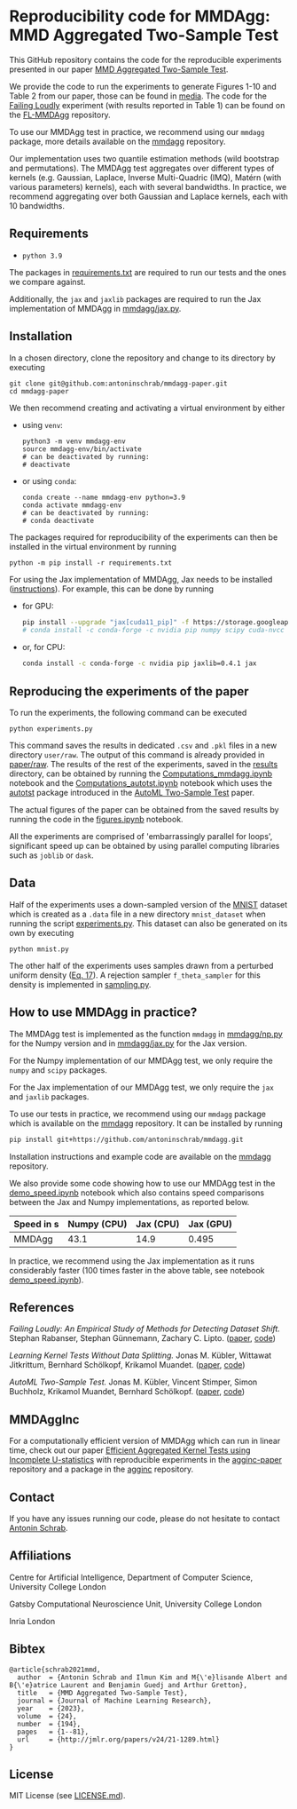 # Reproducibility code for MMDAgg: MMD Aggregated Two-Sample Test

This GitHub repository contains the code for the reproducible experiments presented in our paper 
[MMD Aggregated Two-Sample Test](https://arxiv.org/abs/2110.15073).

We provide the code to run the experiments to generate Figures 1-10 and Table 2 from our paper, 
those can be found in [media](media).
The code for the [Failing Loudly](https://github.com/steverab/failing-loudly) experiment (with results reported in Table 1) can be found on the [FL-MMDAgg](https://github.com/antoninschrab/FL-MMDAgg) repository.

To use our MMDAgg test in practice, we recommend using our `mmdagg` package, more details available on the [mmdagg](https://github.com/antoninschrab/mmdagg) repository.

Our implementation uses two quantile estimation methods (wild bootstrap and permutations).
The MMDAgg test aggregates over different types of kernels (e.g. Gaussian, Laplace, Inverse Multi-Quadric (IMQ), Matérn (with various parameters) kernels), each with several bandwidths.
In practice, we recommend aggregating over both Gaussian and Laplace kernels, each with 10 bandwidths.

## Requirements
- `python 3.9`

The packages in [requirements.txt](requirements.txt) are required to run our tests and the ones we compare against. 

Additionally, the `jax` and `jaxlib` packages are required to run the Jax implementation of MMDAgg in [mmdagg/jax.py](mmdagg/jax.py).

## Installation

In a chosen directory, clone the repository and change to its directory by executing 
```
git clone git@github.com:antoninschrab/mmdagg-paper.git
cd mmdagg-paper
```
We then recommend creating and activating a virtual environment by either 
- using `venv`:
  ```
  python3 -m venv mmdagg-env
  source mmdagg-env/bin/activate
  # can be deactivated by running:
  # deactivate
  ```
- or using `conda`:
  ```
  conda create --name mmdagg-env python=3.9
  conda activate mmdagg-env
  # can be deactivated by running:
  # conda deactivate
  ```
The packages required for reproducibility of the experiments can then be installed in the virtual environment by running
```
python -m pip install -r requirements.txt
```

For using the Jax implementation of MMDAgg, Jax needs to be installed ([instructions](https://github.com/google/jax#installation)). For example, this can be done by running
- for GPU:
  ```bash
  pip install --upgrade "jax[cuda11_pip]" -f https://storage.googleapis.com/jax-releases/jax_cuda_releases.html
  # conda install -c conda-forge -c nvidia pip numpy scipy cuda-nvcc "jaxlib=0.4.1=*cuda*" jax
  ```
- or, for CPU:
  ```bash
  conda install -c conda-forge -c nvidia pip jaxlib=0.4.1 jax
  ```

## Reproducing the experiments of the paper

To run the experiments, the following command can be executed
```
python experiments.py
```
This command saves the results in dedicated `.csv` and `.pkl` files in a new directory `user/raw`.
The output of this command is already provided in [paper/raw](paper/raw).
The results of the rest of the experiments, saved in the [results](results) directory, can be obtained by running the [Computations_mmdagg.ipynb](Computations_mmdagg.ipynb) notebook and the [Computations_autotst.ipynb](Computations_autotst.ipynb) notebook which uses the [autotst](https://github.com/jmkuebler/auto-tst) package introduced in the [AutoML Two-Sample Test](https://arxiv.org/abs/2206.08843) paper.

The actual figures of the paper can be obtained from the saved results by running the code in the [figures.ipynb](figures.ipynb) notebook.

All the experiments are comprised of 'embarrassingly parallel for loops', significant speed up can be obtained by using parallel computing libraries such as `joblib` or `dask`.

## Data

Half of the experiments uses a down-sampled version of the [MNIST](http://yann.lecun.com/exdb/mnist/) dataset which is created as a `.data` file in a new directory `mnist_dataset` when running the script [experiments.py](experiments.py).
This dataset can also be generated on its own by executing
```
python mnist.py
```
The other half of the experiments uses samples drawn from a perturbed uniform density ([Eq. 17](https://arxiv.org/pdf/2110.15073.pdf)).
A rejection sampler `f_theta_sampler` for this density is implemented in [sampling.py](sampling.py).

## How to use MMDAgg in practice?

The MMDAgg test is implemented as the function `mmdagg` in [mmdagg/np.py](mmdagg/np.py) for the Numpy version and in [mmdagg/jax.py](mmdagg/jax.py) for the Jax version.

For the Numpy implementation of our MMDAgg test, we only require the `numpy` and `scipy` packages.

For the Jax implementation of our MMDAgg test, we only require the `jax` and `jaxlib` packages.

To use our tests in practice, we recommend using our `mmdagg` package which is available on the [mmdagg](https://github.com/antoninschrab/mmdagg) repository. It can be installed by running
```bash
pip install git+https://github.com/antoninschrab/mmdagg.git
```
Installation instructions and example code are available on the [mmdagg](https://github.com/antoninschrab/mmdagg) repository. 

We also provide some code showing how to use our MMDAgg test in the [demo_speed.ipynb](demo_speed.ipynb) notebook which also contains speed comparisons between the Jax and Numpy implementations, as reported below.

| Speed in s | Numpy (CPU) | Jax (CPU) | Jax (GPU) | 
| -- | -- | -- | -- |
| MMDAgg | 43.1 | 14.9 | 0.495 | 

In practice, we recommend using the Jax implementation as it runs considerably faster (100 times faster in the above table, see notebook [demo_speed.ipynb](demo_speed.ipynb)).
 
## References

*Failing Loudly: An Empirical Study of Methods for Detecting Dataset Shift.*
Stephan Rabanser, Stephan Günnemann, Zachary C. Lipto.
([paper](https://arxiv.org/abs/1810.11953), [code](https://github.com/steverab/failing-loudly))

*Learning Kernel Tests Without Data Splitting.*
Jonas M. Kübler, Wittawat Jitkrittum, Bernhard Schölkopf, Krikamol Muandet.
([paper](https://arxiv.org/abs/2006.02286), [code](https://github.com/jmkuebler/tests-wo-splitting))

*AutoML Two-Sample Test.*
Jonas M. Kübler, Vincent Stimper, Simon Buchholz, Krikamol Muandet, Bernhard Schölkopf.
([paper](https://arxiv.org/abs/2206.08843), [code](https://github.com/jmkuebler/auto-tst))


## MMDAggInc

For a computationally efficient version of MMDAgg which can run in linear time, check out our paper [Efficient Aggregated Kernel Tests using Incomplete U-statistics](https://arxiv.org/pdf/2206.09194.pdf) with reproducible experiments in the [agginc-paper](https://github.com/antoninschrab/agginc-paper) repository and a package in the [agginc](https://github.com/antoninschrab/agginc) repository.

## Contact

If you have any issues running our code, please do not hesitate to contact [Antonin Schrab](https://antoninschrab.github.io).

## Affiliations

Centre for Artificial Intelligence, Department of Computer Science, University College London

Gatsby Computational Neuroscience Unit, University College London

Inria London

## Bibtex

```
@article{schrab2021mmd,
  author  = {Antonin Schrab and Ilmun Kim and M{\'e}lisande Albert and B{\'e}atrice Laurent and Benjamin Guedj and Arthur Gretton},
  title   = {MMD Aggregated Two-Sample Test},
  journal = {Journal of Machine Learning Research},
  year    = {2023},
  volume  = {24},
  number  = {194},
  pages   = {1--81},
  url     = {http://jmlr.org/papers/v24/21-1289.html}
}
```

## License

MIT License (see [LICENSE.md](LICENSE.md)).
